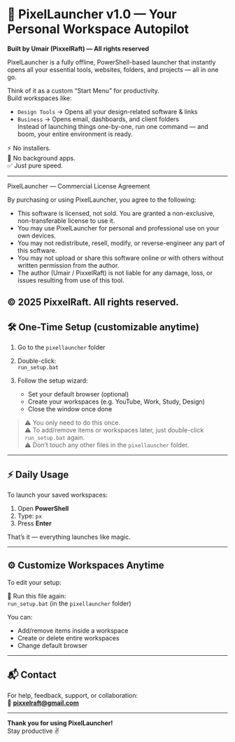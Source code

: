 # 🚀 PixelLauncher v1.0 — Your Personal Workspace Autopilot  
**Built by Umair (PixxelRaft) — All rights reserved**

PixelLauncher is a fully offline, PowerShell-based launcher that instantly opens all your essential tools, websites, folders, and projects — all in one go.

Think of it as a custom “Start Menu” for productivity.  
Build workspaces like:
- `Design Tools` → Opens all your design-related software & links  
- `Business` → Opens email, dashboards, and client folders  
Instead of launching things one-by-one, run one command — and boom, your entire environment is ready.

⚡ No installers.  
🚫 No background apps.  
✅ Just pure speed.

---
PixelLauncher — Commercial License Agreement

By purchasing or using PixelLauncher, you agree to the following:

- This software is licensed, not sold. You are granted a non-exclusive, non-transferable license to use it.
- You may use PixelLauncher for personal and professional use on your own devices.
- You may not redistribute, resell, modify, or reverse-engineer any part of this software.
- You may not upload or share this software online or with others without written permission from the author.
- The author (Umair / PixxelRaft) is not liable for any damage, loss, or issues resulting from use of this tool.

© 2025 PixxelRaft. All rights reserved.
---

## 🛠 One-Time Setup (customizable anytime)

1. Go to the `pixellauncher` folder  
2. Double-click:  
   `run_setup.bat`

3. Follow the setup wizard:  
   - Set your default browser (optional)  
   - Create your workspaces (e.g. YouTube, Work, Study, Design)  
   - Close the window once done

> ⚠ You only need to do this once.  
> ⚠ To add/remove items or workspaces later, just double-click `run_setup.bat` again.  
> ⚠ Don’t touch any other files in the `pixellauncher` folder.

---

## ⚡ Daily Usage

To launch your saved workspaces:

1. Open **PowerShell**  
2. Type: `px`  
3. Press **Enter**

That’s it — everything launches like magic.

---

## ⚙️ Customize Workspaces Anytime

To edit your setup:

📂 Run this file again:  
`run_setup.bat` (in the `pixellauncher` folder)

You can:
- Add/remove items inside a workspace  
- Create or delete entire workspaces  
- Change default browser

---

## 📬 Contact

For help, feedback, support, or collaboration:  
📧 **pixxelraft@gmail.com**

---

**Thank you for using PixelLauncher!**  
Stay productive ✌️
